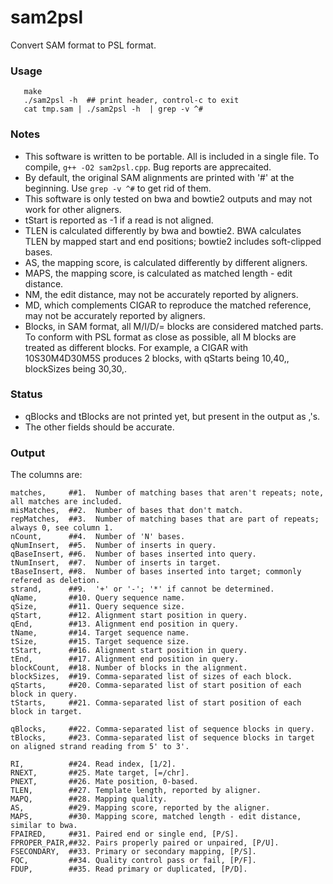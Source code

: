 # sam2psl
Convert SAM format to PSL format.

### Usage
```
   make  
   ./sam2psl -h  ## print header, control-c to exit  
   cat tmp.sam | ./sam2psl -h  | grep -v ^#
```

### Notes
- This software is written to be portable. All is included in a single file. To compile, ```g++ -O2 sam2psl.cpp```. Bug reports are apprecaited.
- By default, the original SAM alignments are printed with '#' at the beginning. Use ```grep -v ^#``` to get rid of them.
- This software is only tested on bwa and bowtie2 outputs and may not work for other aligners.
- tStart is reported as -1 if a read is not aligned.
- TLEN is calculated differently by bwa and bowtie2. BWA calculates TLEN by mapped start and end positions; bowtie2 includes soft-clipped bases.
- AS, the mapping score, is calculated differently by different aligners.
- MAPS, the mapping score, is calculated as matched length - edit distance.
- NM, the edit distance, may not be accurately reported by aligners.
- MD, which complements CIGAR to reproduce the matched reference, may not be accurately reported by aligners.
- Blocks, in SAM format, all M/I/D/= blocks are considered matched parts. To conform with PSL format as close as possible, all M blocks are treated as different blocks. For example, a CIGAR with 10S30M4D30M5S produces 2 blocks, with qStarts being 10,40,, blockSizes being 30,30,.  

### Status
- qBlocks and tBlocks are not printed yet, but present in the output as ,'s.
- The other fields should be accurate.

### Output
The columns are:

    matches,     ##1.  Number of matching bases that aren't repeats; note, all matches are included. 
    misMatches,  ##2.  Number of bases that don't match.
    repMatches,  ##3.  Number of matching bases that are part of repeats; always 0, see column 1.  
    nCount,      ##4.  Number of 'N' bases.
    qNumInsert,  ##5.  Number of inserts in query.
    qBaseInsert, ##6.  Number of bases inserted into query.
    tNumInsert,  ##7.  Number of inserts in target.
    tBaseInsert, ##8.  Number of bases inserted into target; commonly refered as deletion.
    strand,      ##9.  '+' or '-'; '*' if cannot be determined.
    qName,       ##10. Query sequence name.
    qSize,       ##11. Query sequence size.
    qStart,      ##12. Alignment start position in query.
    qEnd,        ##13. Alignment end position in query.
    tName,       ##14. Target sequence name.
    tSize,       ##15. Target sequence size.
    tStart,      ##16. Alignment start position in query.
    tEnd,        ##17. Alignment end position in query.
    blockCount,  ##18. Number of blocks in the alignment.
    blockSizes,  ##19. Comma-separated list of sizes of each block.
    qStarts,     ##20. Comma-separated list of start position of each block in query.
    tStarts,     ##21. Comma-separated list of start position of each block in target.

    qBlocks,     ##22. Comma-separated list of sequence blocks in query. 
    tBlocks,     ##23. Comma-separated list of sequence blocks in target on aligned strand reading from 5' to 3'. 

    RI,          ##24. Read index, [1/2].
    RNEXT,       ##25. Mate target, [=/chr].
    PNEXT,       ##26. Mate position, 0-based.
    TLEN,        ##27. Template length, reported by aligner. 
    MAPQ,        ##28. Mapping quality.
    AS,          ##29. Mapping score, reported by the aligner.
    MAPS,        ##30. Mapping score, matched length - edit distance, similar to bwa.
    FPAIRED,     ##31. Paired end or single end, [P/S].
    FPROPER_PAIR,##32. Pairs properly paired or unpaired, [P/U].
    FSECONDARY,  ##33. Primary or secondary mapping, [P/S].    
    FQC,         ##34. Quality control pass or fail, [P/F].
    FDUP,        ##35. Read primary or duplicated, [P/D].


